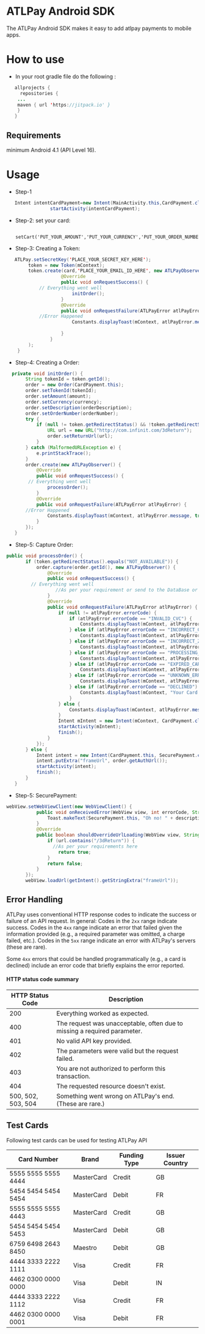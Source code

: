# ATLPay Android SDK

The ATLPay Android SDK makes it easy to add atlpay payments to mobile apps.

# How to use
* In your root gradle file do the following :
```java
   allprojects {
     repositories {
	...
	maven { url 'https://jitpack.io' }
	}
   }
```

## Requirements
 minimum Android 4.1 (API Level 16).
# Usage
* Step-1
```java
   Intent intentCardPayment=new Intent(MainActivity.this,CardPayment.class);
                startActivity(intentCardPayment);
```
* Step-2: set your card:

        setCart('PUT_YOUR_AMOUNT','PUT_YOUR_CURRENCY','PUT_YOUR_ORDER_NUMBER','PUT_YOUR_ORDER_DESCRIPTION');
	
	
* Step-3:  Creating a Token:
```java
   ATLPay.setSecretKey('PLACE_YOUR_SECRET_KEY_HERE');
        token = new Token(mContext);
        token.create(card,'PLACE_YOUR_EMAIL_ID_HERE', new ATLPayObserver() {
                    @Override
                    public void onRequestSuccess() {
		    // Everything went well     
                        initOrder();
                    }
                    @Override
                    public void onRequestFailure(ATLPayError atlPayError) {
			//Error Happened
                        Constants.displayToast(mContext, atlPayError.message, true);
                      
                    }
                }
        );	
    }
```
* Step-4:  Creating a Order:
 ```java
   private void initOrder() {
        String tokenId = token.getId();
        order = new Order(CardPayment.this);
        order.setTokenId(tokenId);
        order.setAmount(amount);
        order.setCurrency(currency);
        order.setDescription(orderDescription);
        order.setOrderNumber(orderNumber);
        try {
            if (null != token.getRedirectStatus() && !token.getRedirectStatus().equals("NOT_AVAILABLE")) {
                URL url = new URL("http://com.infinit.com/3dReturn");
                order.setReturnUrl(url);
            }
        } catch (MalformedURLException e) {
            e.printStackTrace();
        }
        order.create(new ATLPayObserver() {
            @Override
            public void onRequestSuccess() {
	     // Everything went well  
                processOrder();
            }
            @Override
            public void onRequestFailure(ATLPayError atlPayError) {
	    //Error Happened
                Constants.displayToast(mContext, atlPayError.message, true);
            }
        });
    }
```

 * Step-5: Capture Order:
 ```java
 public void processOrder() {
        if (token.getRedirectStatus().equals("NOT_AVAILABLE")) {
            order.capture(order.getId(), new ATLPayObserver() {
                @Override
                public void onRequestSuccess() {
		  // Everything went well  
                   //As per your requirement or send to the DataBase or Success page.
                }
                @Override
                public void onRequestFailure(ATLPayError atlPayError) {
                    if (null != atlPayError.errorCode) {
                        if (atlPayError.errorCode == "INVALID_CVC") {
                            Constants.displayToast(mContext, atlPayError.message, true);
                        } else if (atlPayError.errorCode == "INCORRECT_CVC") {
                            Constants.displayToast(mContext, atlPayError.message, true);
                        } else if (atlPayError.errorCode == "INCORRECT_ZIPCODE") {
                            Constants.displayToast(mContext, atlPayError.message, true);
                        } else if (atlPayError.errorCode == "PROCESSING_ERROR") {
                            Constants.displayToast(mContext, atlPayError.message, true);
                        } else if (atlPayError.errorCode == "EXPIRED_CARD") {
                            Constants.displayToast(mContext, atlPayError.message, true);
                        } else if (atlPayError.errorCode == "UNKNOWN_ERROR") {
                            Constants.displayToast(mContext, atlPayError.message, true);
                        } else if (atlPayError.errorCode == "DECLINED") {
                            Constants.displayToast(mContext, "Your Card has been declined. Bank Returned : " + atlPayError.declineCode, true);
                        }
                    } else {
                        Constants.displayToast(mContext, atlPayError.message, true);
                    }
                    Intent mIntent = new Intent(mContext, CardPayment.class);
                    startActivity(mIntent);
                    finish();
                }
            });
        } else {
            Intent intent = new Intent(CardPayment.this, SecurePayment.class);
            intent.putExtra("frameUrl", order.getAuthUrl());
            startActivity(intent);
            finish();
        }
    }
```

* Step-5: SecurePayment:
 ```java
 webView.setWebViewClient(new WebViewClient() {
            public void onReceivedError(WebView view, int errorCode, String description, String failingUrl) {
                Toast.makeText(SecurePayment.this, "Oh no! " + description, Toast.LENGTH_SHORT).show();
            }
            @Override
            public boolean shouldOverrideUrlLoading(WebView view, String url) {
                if (url.contains("/3dReturn")) {
                  //As per your requirements here
                    return true;
                }
                return false;
            }
        });
        webView.loadUrl(getIntent().getStringExtra("frameUrl"));
```


## Error Handling

ATLPay uses conventional HTTP response codes to indicate the success or failure of an API request. In general: Codes in the `2xx` range indicate success. Codes in the `4xx` range indicate an error that failed given the information provided (e.g., a required parameter was omitted, a charge failed, etc.). Codes in the `5xx` range indicate an error with ATLPay's servers (these are rare).

Some `4xx` errors that could be handled programmatically (e.g., a card is declined) include an error code that briefly explains the error reported.

#### HTTP status code summary
HTTP Status Code | Description
--- | ---
200 | Everything worked as expected.
400 | The request was unacceptable, often due to missing a required parameter.
401 | No valid API key provided.
402 | The parameters were valid but the request failed.
403 | You are not authorized to perform this transaction.
404 | The requested resource doesn't exist.
500, 502, 503, 504 | Something went wrong on ATLPay's end. (These are rare.)

## Test Cards

Following test cards can be used for testing ATLPay API

Card Number | Brand | Funding Type | Issuer Country
--- | --- | --- | ---
5555 5555 5555 4444 | MasterCard | Credit | GB
5454 5454 5454 5454 | MasterCard | Debit | FR
5555 5555 5555 4443 | MasterCard | Credit | GB
5454 5454 5454 5453 | MasterCard | Debit | GB
6759 6498 2643 8450 | Maestro | Debit | GB
4444 3333 2222 1111 | Visa | Credit | FR
4462 0300 0000 0000 | Visa | Debit | IN
4444 3333 2222 1112 | Visa | Credit | FR
4462 0300 0000 0001 | Visa | Debit | FR
